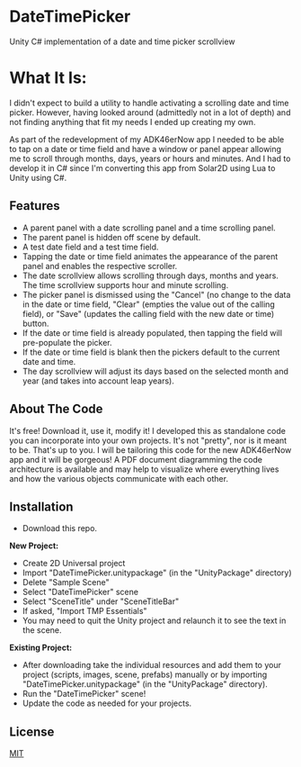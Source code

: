 # DateTimePicker
Unity C# implementation of a date and time picker scrollview

# What It Is:

I didn't expect to build a utility to handle activating a scrolling date and time picker. However, having looked around (admittedly not in a lot of depth) and not finding anything that fit my needs I ended up creating my own.

As part of the redevelopment of my ADK46erNow app I needed to be able to tap on a date or time field and have a window or panel appear allowing me to scroll through months, days, years or hours and minutes. And I had to develop it in C# since I'm converting this app from Solar2D using Lua to Unity using C#.

## Features

<ul>
<li>A parent panel with a date scrolling panel and a time scrolling panel.</li>
<li>The parent panel is hidden off scene by default.</li>
<li>A test date field and a test time field.</li>
<li>Tapping the date or time field animates the appearance of the parent panel and enables the respective scroller.</li>
<li>The date scrollview allows scrolling through days, months and years. The time scrollview supports hour and minute scrolling.</li>
<li>The picker panel is dismissed using the "Cancel" (no change to the data in the date or time field, "Clear" (empties the value out of the calling field), or "Save" (updates the calling field with the new date or time) button.</li>
<li>If the date or time field is already populated, then tapping the field will pre-populate the picker.</li>
<li>If the date or time field is blank then the pickers default to the current date and time.</li>
<li>The day scrollview will adjust its days based on the selected month and year (and takes into account leap years).</li>
</ul>

## About The Code

It's free! Download it, use it, modify it!
I developed this as standalone code you can incorporate into your own projects. It's not "pretty", nor is it meant to be. That's up to you. I will be tailoring this code for the new ADK46erNow app and it will be gorgeous!
A PDF document diagramming the code architecture is available and may help to visualize where everything lives and how the various objects communicate with each other.

## Installation

* Download this repo.
  
__New Project:__
* Create 2D Universal project
* Import "DateTimePicker.unitypackage" (in the "UnityPackage" directory)
* Delete "Sample Scene"
* Select "DateTimePicker" scene
* Select "SceneTitle" under "SceneTitleBar"
* If asked, "Import TMP Essentials"
* You may need to quit the Unity project and relaunch it to see the text in the scene.
  
__Existing Project:__
* After downloading take the individual resources and add them to your project (scripts, images, scene, prefabs) manually or by importing "DateTimePicker.unitypackage" (in the "UnityPackage" directory).
* Run the "DateTimePicker" scene!
* Update the code as needed for your projects.

## License

[MIT](https://choosealicense.com/licenses/mit/)
